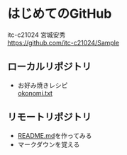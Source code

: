 # はじめてのGitHub  

itc-c21024 宮城安秀  
<https://github.com/itc-c21024/Sample>  

## ローカルリポジトリ
* お好み焼きレシピ  
[okonomi.txt](https://github.com/itc-c21024/Sample/blob/master/Okonomiyaki.txt)  

## リモートリポジトリ  
* [README.md]()を作ってみる  
* マークダウンを覚える